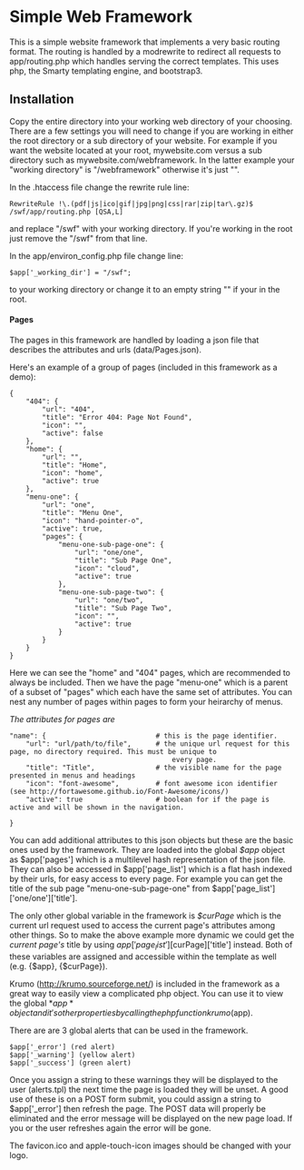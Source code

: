 # Simple Web Framework #

This is a simple website framework that implements a very basic routing format. The routing is handled by a modrewrite to redirect all requests to app/routing.php which handles serving the correct templates. This uses php, the Smarty templating engine, and bootstrap3.

## Installation ##

Copy the entire directory into your working web directory of your choosing. There are a few settings you will need to change if you are working in either the root directory or a sub directory of your website. For example if you want the website located at your root, mywebsite.com versus a sub directory such as mywebsite.com/webframework. In the latter example your "working directory" is "/webframework" otherwise it's just "".

In the .htaccess file change the rewrite rule line:

    RewriteRule !\.(pdf|js|ico|gif|jpg|png|css|rar|zip|tar\.gz)$ /swf/app/routing.php [QSA,L] 

and replace "/swf" with your working directory. If you're working in the root just remove the "/swf" from that line.

In the app/environ_config.php file change line: 

    $app['_working_dir'] = "/swf";

to your working directory or change it to an empty string "" if your in the root.

#### Pages ####

The pages in this framework are handled by loading a json file that describes the attributes and urls (data/Pages.json).

Here's an example of a group of pages (included in this framework as a demo):

    {
        "404": {
            "url": "404",
            "title": "Error 404: Page Not Found",
            "icon": "",
            "active": false
        },
        "home": {
            "url": "",
            "title": "Home",
            "icon": "home",
            "active": true
        },
        "menu-one": {
            "url": "one",
            "title": "Menu One",
            "icon": "hand-pointer-o",
            "active": true,
            "pages": {
                "menu-one-sub-page-one": {
                    "url": "one/one",
                    "title": "Sub Page One",
                    "icon": "cloud",
                    "active": true
                },
                "menu-one-sub-page-two": {
                    "url": "one/two",
                    "title": "Sub Page Two",
                    "icon": "",
                    "active": true
                }
            }
        }
    }

Here we can see the "home" and "404" pages, which are recommended to always be included. Then we have the page "menu-one" which is a parent of a subset of "pages" which each have the same set of attributes. You can nest any number of pages within pages to form your heirarchy of menus. 

*The attributes for pages are*

    "name": {                           # this is the page identifier.
        "url": "url/path/to/file",      # the unique url request for this page, no directory required. This must be unique to   
                                            every page.
        "title": "Title",               # the visible name for the page presented in menus and headings
        "icon": "font-awesome",         # font awesome icon identifier (see http://fortawesome.github.io/Font-Awesome/icons/)
        "active": true                  # boolean for if the page is active and will be shown in the navigation.
        
    }

You can add additional attributes to this json objects but these are the basic ones used by the framework. They are loaded into the global *$app* object as $app['pages'] which is a multilevel hash representation of the json file. They can also be accessed in $app['page_list'] which is a flat hash indexed by their urls, for easy access to every page. For example you can get the title of the sub page "menu-one-sub-page-one" from $app['page_list']['one/one']['title']. 

The only other global variable in the framework is *$curPage* which is the current url request used to access the current page's attributes among other things. So to make the above example more dynamic we could get the *current page's* title by using $app['page_list'][$curPage]['title'] instead. Both of these variables are assigned and accessible within the template as well (e.g. {$app}, {$curPage}).

Krumo (http://krumo.sourceforge.net/) is included in the framework as a great way to easily view a complicated php object. You can use it to view the global *$app* object and it's other properties by calling the php function krumo($app).

There are are 3 global alerts that can be used in the framework. 

    $app['_error'] (red alert)
    $app['_warning'] (yellow alert)
    $app['_success'] (green alert)

Once you assign a string to these warnings they will be displayed to the user (alerts.tpl) the next time the page is loaded they will be unset. A good use of these is on a POST form submit, you could assign a string to $app['_error'] then refresh the page. The POST data will properly be eliminated and the error message will be displayed on the new page load. If you or the user refreshes again the error will be gone.

The favicon.ico and apple-touch-icon images should be changed with your logo. 
